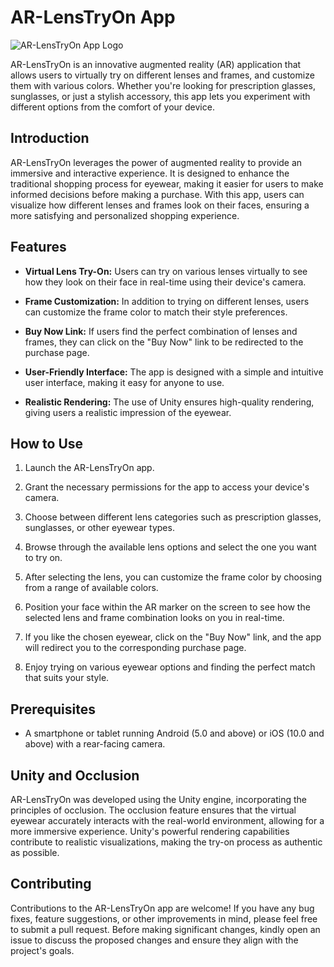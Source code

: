 # AR-LensTryOn App

![AR-LensTryOn App Logo](app_logo.png)

AR-LensTryOn is an innovative augmented reality (AR) application that allows users to virtually try on different lenses and frames, and customize them with various colors. Whether you're looking for prescription glasses, sunglasses, or just a stylish accessory, this app lets you experiment with different options from the comfort of your device.



## Introduction

AR-LensTryOn leverages the power of augmented reality to provide an immersive and interactive experience. It is designed to enhance the traditional shopping process for eyewear, making it easier for users to make informed decisions before making a purchase. With this app, users can visualize how different lenses and frames look on their faces, ensuring a more satisfying and personalized shopping experience.

## Features

- **Virtual Lens Try-On:** Users can try on various lenses virtually to see how they look on their face in real-time using their device's camera.

- **Frame Customization:** In addition to trying on different lenses, users can customize the frame color to match their style preferences.

- **Buy Now Link:** If users find the perfect combination of lenses and frames, they can click on the "Buy Now" link to be redirected to the purchase page.

- **User-Friendly Interface:** The app is designed with a simple and intuitive user interface, making it easy for anyone to use.

- **Realistic Rendering:** The use of Unity ensures high-quality rendering, giving users a realistic impression of the eyewear.


## How to Use

1. Launch the AR-LensTryOn app.

2. Grant the necessary permissions for the app to access your device's camera.

3. Choose between different lens categories such as prescription glasses, sunglasses, or other eyewear types.

4. Browse through the available lens options and select the one you want to try on.

5. After selecting the lens, you can customize the frame color by choosing from a range of available colors.

6. Position your face within the AR marker on the screen to see how the selected lens and frame combination looks on you in real-time.

7. If you like the chosen eyewear, click on the "Buy Now" link, and the app will redirect you to the corresponding purchase page.

8. Enjoy trying on various eyewear options and finding the perfect match that suits your style.

## Prerequisites

- A smartphone or tablet running Android (5.0 and above) or iOS (10.0 and above) with a rear-facing camera.

## Unity and Occlusion

AR-LensTryOn was developed using the Unity engine, incorporating the principles of occlusion. The occlusion feature ensures that the virtual eyewear accurately interacts with the real-world environment, allowing for a more immersive experience. Unity's powerful rendering capabilities contribute to realistic visualizations, making the try-on process as authentic as possible.

## Contributing

Contributions to the AR-LensTryOn app are welcome! If you have any bug fixes, feature suggestions, or other improvements in mind, please feel free to submit a pull request. Before making significant changes, kindly open an issue to discuss the proposed changes and ensure they align with the project's goals.



